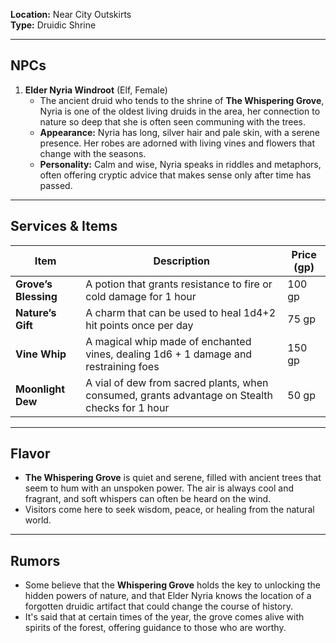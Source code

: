 **Location:** Near City Outskirts  
**Type:** Druidic Shrine

---

## NPCs

1. **Elder Nyria Windroot** (Elf, Female)
    - The ancient druid who tends to the shrine of **The Whispering Grove**, Nyria is one of the oldest living druids in the area, her connection to nature so deep that she is often seen communing with the trees.
    - **Appearance:** Nyria has long, silver hair and pale skin, with a serene presence. Her robes are adorned with living vines and flowers that change with the seasons.
    - **Personality:** Calm and wise, Nyria speaks in riddles and metaphors, often offering cryptic advice that makes sense only after time has passed.

---

## Services & Items

|Item|Description|Price (gp)|
|---|---|---|
|**Grove’s Blessing**|A potion that grants resistance to fire or cold damage for 1 hour|100 gp|
|**Nature’s Gift**|A charm that can be used to heal 1d4+2 hit points once per day|75 gp|
|**Vine Whip**|A magical whip made of enchanted vines, dealing 1d6 + 1 damage and restraining foes|150 gp|
|**Moonlight Dew**|A vial of dew from sacred plants, when consumed, grants advantage on Stealth checks for 1 hour|50 gp|

---

## Flavor

- **The Whispering Grove** is quiet and serene, filled with ancient trees that seem to hum with an unspoken power. The air is always cool and fragrant, and soft whispers can often be heard on the wind.
- Visitors come here to seek wisdom, peace, or healing from the natural world.

---

## Rumors

- Some believe that the **Whispering Grove** holds the key to unlocking the hidden powers of nature, and that Elder Nyria knows the location of a forgotten druidic artifact that could change the course of history.
- It's said that at certain times of the year, the grove comes alive with spirits of the forest, offering guidance to those who are worthy.